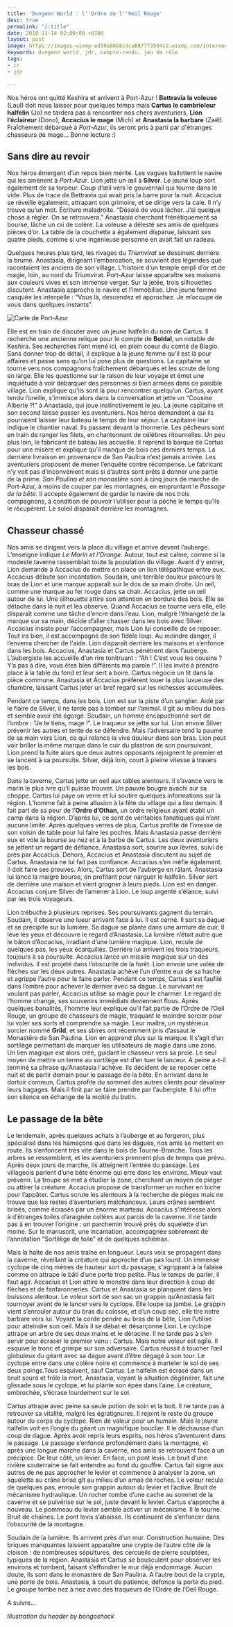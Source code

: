 ```yaml
---
title: 'Dungeon World : l''Ordre de l''Oeil Rouge'
desc: true
permalink: "/:title"
date: 2018-11-14 02:00:00 +0100
layout: post
image: https://images-wixmp-ed30a86b8c4ca887773594c2.wixmp.com/intermediary/f/9d432029-9702-4b30-ae26-1aba9d0ff2fa/dotv0k-a259c3bc-2a6b-4500-8f2b-930a282fb4c2.jpg
keywords: dungeon world, jdr, compte-rendu, jeu de rôle
tags:
- cr
- jdr

---
```

Nos héros ont quitté Keshira et arrivent à Port-Azur ! **Bettravia la voleuse** (Laul) doit nous laisser pour quelques temps mais **Cartus** **le cambrioleur halfelin** (Jo) ne tardera pas à rencontrer nos chers aventuriers, **Lion l’éclaireur** (Dono), **Accacius le mage** (Mich) et **Anastasia la barbare** (Zaël). Fraîchement débarqué à _Port-Azur_, ils seront pris à parti par d'étranges chasseurs de mage... Bonne lecture :)

## Sans dire au revoir

Nos héros émergent d’un repos bien mérité. Les vagues ballottent le navire qui les amènent à _Port-Azur_. Lion jette un œil à **Silver**. Le jeune loup sort également de sa torpeur. Coup d’œil vers le gouvernail qui tourne dans le vide. Plus de trace de Bettravia qui avait pris la barre pour la nuit. Accacius se réveille également, attrapant son grimoire, et se dirige vers la cale. Il n’y trouve qu’un mot. Écriture maladroite. “Désolé de vous lâcher. J’ai quelque chose à régler. On se retrouvera.” Anastasia cherchant frénétiquement sa bourse, lâche un cri de colère. La voleuse a délesté ses amis de quelques pièces d’or. La table de la couchette a également disparue, laissant ses quatre pieds, comme si une ingénieuse personne en avait fait un radeau.

Quelques heures plus tard, les rivages du _Triumvirat_ se dessinent derrière la brume. Anastasia, dirigeant l’embarcation, se souvient des légendes que racontaient les anciens de son village. L’histoire d’un temple empli d’or et de magie, loin, au nord du Triumvirat. Port-Azur laisse apparaître ses maisons aux couleurs vives et son immense verger. Sur la jetée, trois silhouettes discutent. Anastasia approche le navire et l’immobilise. Une jeune femme casquée les interpelle : “Vous là, descendez et approchez. Je m’occupe de vous dans quelques instants”.

<p><img class="img-fluid" src="src/map_portazur.png" alt="Carte de Port-Azur" /></p>

Elle est en train de discuter avec un jeune halfelin du nom de Cartus. Il recherche une ancienne relique pour le compte de **Boldal**, un notable de Keshira. Ses recherches l’ont mené ici, en plein coeur du comté de Biagio. Sans donner trop de détail, il explique à la jeune femme qu’il est là pour affaires et passe sans qu’on lui pose plus de questions. La capitaine se tourne vers nos compagnons fraîchement débarqués et les scrute de long en large. Elle les questionne sur la raison de leur voyage et émet une inquiétude à voir débarquer des personnes si bien armées dans ce paisible village. Lion explique qu’ils sont là pour rencontrer quelqu’un. Cartus, ayant tendu l’oreille, s'immisce alors dans la conversation et jette un “Cousine Alberte ?!” à Anastasia, qui joue instinctivement le jeu. La jeune capitaine et son second laisse passer les aventuriers. Nos héros demandent à qui ils pourraient laisser leur bateau le temps de leur séjour. La capitaine leur indique le chantier naval. Ils passent devant la thonnerie. Les pêcheurs sont en train de ranger les filets, en chantonnant de célèbres ritournelles. Un peu plus loin, le fabricant de bateau les accueille. Il reprend la barque de Cartus pour une misère et explique qu’il manque de bois ces derniers temps. La dernière livraison en provenance de San Paulina n’est jamais arrivée. Les aventuriers proposent de mener l’enquête contre récompense. Le fabricant n’y voit pas d’inconvénient mais si d’autres sont prêts à donner une partie de la prime. _San Paulina et son monastère_ sont à cinq jours de marche de Port-Azur, à moins de couper par les montagnes, en empruntant le _Passage de la bête_. Il accepte également de garder le navire de nos trois compagnons, à condition de pouvoir l’utiliser pour la pêche le temps qu’ils le récupèrent. Le soleil disparaît derrière les montagnes.

## Chasseur chassé

Nos amis se dirigent vers la place du village et arrive devant l’auberge. L’enseigne indique _Le Marin et l’Orange_. Autour, tout est calme, comme si la modeste taverne rassemblait toute la population du village. Avant d’y entrer, Lion demande à Accacius de mettre en place un lien télépathique entre eux. Accacius débute son incantation. Soudain, une terrible douleur parcours le bras de Lion et une marque apparaît sur le dos de sa main droite. Un œil, comme une marque au fer rouge dans sa chair. Accacius, jette un œil autour de lui. Une silhouette attire son attention en bordure des bois. Elle se détache dans la nuit et les observe. Quand Accacius se tourne vers elle, elle disparaît comme une tâche d’encre dans l’eau. Lion, malgré l’étrangeté de la marque sur sa main, décide d’aller chasser dans les bois avec Silver. Accacius insiste pour l’accompagner, mais Lion lui conseille de se reposer. Tout ira bien, il est accompagné de son fidèle loup. Au moindre danger, il l’enverra chercher de l'aide. Lion disparaît derrière les maisons et s’enfonce dans les bois. Accacius, Anastasia et Cartus pénètrent dans l’auberge. L’aubergiste les accueille d’un rire tonitruant : “Ah ! C’est vous les cousins ? Y’a pas à dire, vous êtes bien différents ma parole !”. Il les invite à prendre place à la table du fond et leur sert à boire. Cartus négocie un lit dans la pièce commune. Anastasia et Accacius préfèrent louer la plus luxueuse des chambre, laissant Cartus jeter un bref regard sur les richesses accumulées.

Pendant ce temps, dans les bois, Lion est sur la piste d’un sanglier. Aidé par le flaire de Silver, il ne tarde pas à tomber sur l’animal. il gît au milieu du bois et semble avoir été égorgé. Soudain, un homme encapuchonné sort de l’ombre : “Je te tiens, mage !”. Le traqueur se jette sur lui. Lion envoie Silver prévenir les autres et tente de se défendre. Mais l’adversaire tend la paume de sa main vers Lion, ce qui relance la vive douleur dans son bras. Lion peut voir briller la même marque dans le cuir du plastron de son poursuivant. Lion prend la fuite alors que deux autres opposants rejoignent le premier et se lancent à sa poursuite. Silver, déjà loin, court à pleine vitesse à travers les bois.

Dans la taverne, Cartus jette un oeil aux tables alentours. Il s’avance vers le marin le plus ivre qu’il puisse trouver. Un pauvre bougre avachi sur sa choppe. Cartus lui paye un verre et lui soutire quelques informations sur la région. L’homme fait à peine allusion à la fête du village qui a lieu demain. Il fait part de sa peur de l’**Ordre d’Othan**, un ordre religieux ayant établi un camp dans la région. D’après lui, ce sont de véritables fanatiques qui n’ont aucune limite. Après quelques verres de plus, Cartus profite de l’ivresse de son voisin de table pour lui faire les poches. Mais Anastasia passe derrière eux et vole la bourse au nez et à la barbe de Cartus. Les deux aventuriers se jettent un regard de défiance. Anastasia sort, sourire aux lèvres, suivi de près par Accacius. Dehors, Accacius et Anastasia discutent au sujet de Cartus. Anastasia ne lui fait pas confiance. Accacius s’en méfie également. Il doit faire ses preuves. Alors, Cartus sort de l’auberge en râlant. Anastasia lui lance la maigre bourse, en profitant pour narguer le halfelin. Silver sort de derrière une maison et vient grogner à leurs pieds. Lion est en danger. Accacius conjure Silver de l’amener à Lion. Le loup argenté s’élance, suivi par les trois voyageurs.

Lion trébuche à plusieurs reprises. Ses poursuivants gagnent du terrain. Soudain, il observe une lueur arrivant face à lui. Il est cerné. Il sort sa dague et se précipite sur la lumière. Sa dague se plante dans une armure de cuir. Il lève les yeux et découvre le regard d’Anastasia. La lumière n’était autre que le bâton d’Accacius, irradiant d’une lumière magique. Lion, recule de quelques pas, les yeux écarquillés. Derrière lui arrivent les trois traqueurs, toujours à sa poursuite. Accacius lance un missile magique sur un des individus. Il est projeté dans l’obscurité de la forêt. Lion envoie une volée de flèches sur les deux autres. Anastasia achève l’un d’entre eux de sa hache et agrippe l’autre pour le faire parler. Pendant ce temps, Cartus s’est faufilé dans l’ombre pour achever le dernier avec sa dague. Le survivant ne voulant pas parler, Accacius utilise sa magie pour le charmer. Le regard de l’homme change, ses souvenirs immédiats deviennent flous. Après quelques banalités, l’homme leur explique qu’il fait partie de l’Ordre de l’Oeil Rouge, un groupe de chasseurs de magie, traquant le moindre sorcier pour lui voler ses sorts et comprendre sa magie. Leur maître, un mystérieux sorcier nommé **Grild**, et ses sbires ont récemment pris d’assaut le Monastère de San Paulina. Lion en apprend plus sur la marque. Il s’agit d’un sortilège permettant de marquer les utilisateurs de magie dans une zone. Un lien magique est alors créé, guidant le chasseur vers sa proie. Le seul moyen de mettre un terme au sortilège est d’en tuer le lanceur. A peine a-t-il terminé sa phrase qu’Anastasia l'achève. Ils décident de se reposer cette nuit et de partir demain pour le passage de la bête. En arrivant dans le dortoir commun, Cartus profite du sommeil des autres clients pour dévaliser leurs bagages. Mais il finit par se faire prendre par l’aubergiste. Il lui offre son silence en échange de la moitié du butin.

## Le passage de la bête

Le lendemain, après quelques achats à l’auberge et au forgeron, plus spécialisé dans les hameçons que dans les dagues, nos amis se mettent en route. Ils s’enfoncent très vite dans le bois de Tourne-Branche. Tous les arbres se ressemblent, et les aventuriers prennent plus de temps que prévu. Après deux jours de marche, ils atteignent l’entrée du passage. Les villageois parlent d’une bête énorme qui erre dans les environs. Mieux vaut prévenir. La troupe se met à étudier la zone, cherchant un moyen de piéger ou attirer la créature. Accacius propose de transformer un rocher en biche pour l’appâter. Cartus scrute les alentours à la recherche de pièges mais ne trouve que les restes d’aventuriers malchanceux. Leurs crânes semblent brisés, comme écrasés par un énorme marteau. Accacius s’intéresse alors à d’étranges toiles d’araignée collées aux parois de la caverne. Il ne tarde pas à en trouver l’origine : un parchemin trouvé près du squelette d’un moine. Sur le manuscrit, une incantation, accompagnée sobrement de l’annotation “Sortilège de toile” et de quelques schémas.

Mais la halte de nos amis traîne en longueur. Leurs voix se propagent dans la caverne, réveillant la créature qui approche d’un pas lourd. Un immense cyclope de cinq mètres de hauteur sort du passage, s'agrippant à la falaise comme on attrape le bâti d’une porte trop petite. Plus le temps de parler, il faut agir. Accacius et Lion attire le monstre dans leur direction à coup de flèches et de fanfaronneries. Cartus et Anastasia se planquent dans les buissons alentour. Le voleur sort de son sac un grappin qu’Anastasia fait tournoyer avant de le lancer vers le cyclope. Elle loupe sa jambe. Le grappin vient s’enrouler autour du bras du colosse, et d’un coup sec, elle tire notre barbare vers lui. Voyant la corde pendre au bras de la bête, Lion l’utilise pour atteindre son oeil. Mais il se débat et désarçonne Lion. Le cyclope attrape un arbre de ses deux mains et le déracine. Il ne tarde pas à s’en servir pour écraser le premier venu : Cartus. Mais notre voleur est agile. Il esquive le tronc et grimpe sur son adversaire. Cartus réussit à toucher l’œil globuleux du géant avec sa dague avant d’être dégagé à son tour. Le cyclope entre dans une colère noire et commence à marteler le sol de ses deux poings.Tous esquivent, sauf Cartus. Le halfelin est écrasé dans un bruit sourd et frôle la mort. Anastasia, voyant la situation dégénérer, fait une glissade sous le cyclope, et lui plante son épée dans l’aine. Le créature, embrochée, s’écrase lourdement sur le sol.

Cartus attrape avec peine sa seule potion de soin et la boit. Il ne tarde pas à retrouver sa vitalité, malgré les égratignures. Il rejoint le reste du groupe autour du corps du cyclope. Rien de valeur pour un humain. Mais le jeune halfelin voit en l’ongle du géant un magnifique bouclier. Il le déchausse d’un coup de dague. Après avoir repris leurs esprits, nos héros s’aventurent dans le passage. Le passage s’enfonce profondément dans la montagne, et après une longue marche dans la caverne, nos amis se retrouvent face à un précipice. De leur côté, un levier. En face, un pont levis. Le bruit d’une rivière souterraine se fait entendre au fond du gouffre. Cartus fait signe aux autres de ne pas approcher le levier et commence à analyser la zone. un squelette au crâne brisé gît au milieu d’un amas de roches. Le voleur recule de quelques pas, enroule son grappin autour du levier et l’active. Bruit de mécanisme hydraulique. Un rocher tombe d’une cache au sommet de la caverne et se pulvérise sur le sol, juste devant le levier. Cartus s’approche à nouveau. Le pommeau du levier semble activer un mécanisme. Il le tourne. Bruit de chaînes. Le pont levis s’abaisse. Ils continuent de s’enfoncer dans l’obscurité de la montagne.

Soudain de la lumière. Ils arrivent près d’un mur. Construction humaine. Des briques manquantes laissent apparaître une crypte de l’autre côté de la cloison : de nombreuses sépultures, des cercueils de pierre sculptées, typiques de la région. Anastasia et Cartus se bousculent pour observer les environs et tombent, faisant s’effondrer le mur déjà endommagé. Aucun doute, ils sont dans le monastère de San Paulina. A l’autre bout de la crypte, une porte de bois. Anastasia, à court de patience, défonce la porte du pied. Le groupe tombe nez à nez avec des traqueurs de l’Ordre de l’Oeil Rouge.

A suivre...

_Illustration du header by bongoshock_